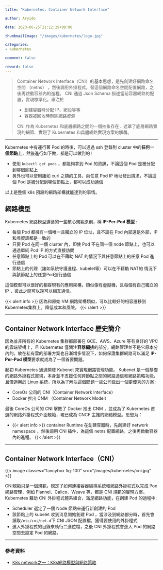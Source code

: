 ```yaml
---
title: "Kubernetes: Container Network Interface"

author: Aryido

date: 2023-06-25T21:12:29+08:00

thumbnailImage: "/images/kubernetes/logo.jpg"

categories:
- kubernetes

comment: false

reward: false
---
```

<!--BODY-->
> Container Network Interface（CNI）的基本思想，是先創建好網路命名空間 （netns） ，然後調用外掛程式，替這個網路命名空間配置網路，之後再啟動容器內的進程。 CNI 通過 Json Schema 描述當前容器網路的配置，實現標準化。專注於
> - 創建容器時分配 IP、網段等等
> - 容器被回收時刪除網路資源
>
> CNI 作為 Kubernetes 和底層網路之間的一個抽象存在，遮罩了底層網路實現的細節、實現了 Kubernetes 和具體網路實現方案的解耦。

<!--more-->

---

Kubernetes 中有運行著 Pod 的時後，可以通過 ssh 登錄到 cluster 中的**任何一個節點**上，然後進行如下做，都是可以做到的 !
- 使用 ```kubectl get pods``` ，都能夠拿到 Pod 的資訊，不論這個 Pod 是被分配到哪個節點上
- 另外也可以使用諸如 curl 之類的工具，向任意 Pod IP 地址發出請求，不論這個 Pod 是被分配到哪個節點上，都可以成功通信

以上是整個 k8s 預設的網路架構就能達到的事情。

## 網路模型
Kubernetes 網路模型遵循的一些核心規範原則，稱 **IP-Per-Pod 模型** :

- 每個 Pod 都擁有一個唯一且獨立的 IP 位址，且不論在 Pod 內部還是外部，IP 和埠資訊都是一致的
- 只要 Pod 在同一個 cluster 內，即使 Pod 不在同一個 node 節點上，也可以通過單純 Pod IP 的方式直接訪問
- 任意節點上的 Pod 可以在不藉助 NAT 的情況下與任意節點上的任意 Pod 進行通信
- 節點上的代理（諸如系統守護進程、kubelet等）可以在不藉助 NAT的 情況下與該節點上的任意Pod進行通信

這個模型可以很好的相容現有的應用架構，類似像有虛擬機，且每個有自己獨立的 IP ，彼此之間可以還可以相互通信。

{{< alert info >}}
因為和原始 VM 網路架構類似，可以比較好的相容遷移到Kubernetes集群上，降低成本和風險。
{{< /alert >}}

---
## Container Network Interface 歷史簡介
因為並非所有的 Kubernetes 集群都部署在 GCE、AWS、Azure 等有良好的 VPC 的雲端架構上，且 Kubernetes 僅關注**容器編排**的部分，網路管理並不是它原本分內的。故在私有雲的部署方案也日漸增多情況下，如何保證集群網路可以滿足 **IP-Per-Pod 模型**要求就成為了一個首要問題。

起初 Kubernetes 通過開發 Kubenet 來實現網路管理功能。 Kubenet 是一個基礎的網路外掛程式實現，本身並不支援任何跨節點之間的網路通信和網路策略功能，且僅適用於 Linux 系統，所以為了解決這個問題一些公司做出一個更優秀的方案 :
- CoreOs 公司的 CNI（Container Network Interface）
- Docker 推出 CNM （Container Network Model）

最後 CoreOs 公司的 CNI 擊敗了  Docker 推出 CNM ，並成為了 Kubernetes 首選的網路外掛程式介面規範，現已成為 CNCF 主推的網絡模型。思想为：

- {{< alert info >}}
container Runtime 在創建容器時，先創建好 network namespace ，然後調用 CNI 插件，為這個 netns 配置網路，之後再啟動容器內的進程。
    {{< /alert >}}


---
## Container Network Interface（CNI）
{{< image classes="fancybox fig-100" src="/images/kubernetes/cni.jpg" >}}

CNI規範只是一個規範，規定了如何連接容器編排系統和網路外掛程式以完成 Pod 網路管理，例如 Flannel、Calico、Weave 等，都是 CNI 規範的實現方案。 Kubernetes 藉助 CNI 外掛程式體系組合，滿足網路功能，在創建 Pod 的過程中:
- Scheduler 選定了一個 Node 節點來運行新創建的 Pod
- 該節點上的 kubelet 收到消息開始創建 Pod ，當涉及到網路部分時，首先會讀取```/etc/cni/net.d```下 CNI JSON 配置檔，獲得要使用的外掛程式
- 進入外掛程式的目錄來執行二進位檔，之後 CNI 外掛程式會進入 Pod 的網路空間去設定 Pod 的網路。

---

### 參考資料
- [K8s network之一：K8s網路模型與網路策略](https://marcuseddie.github.io/2021/K8s-Network-Architecture-section-one.html)